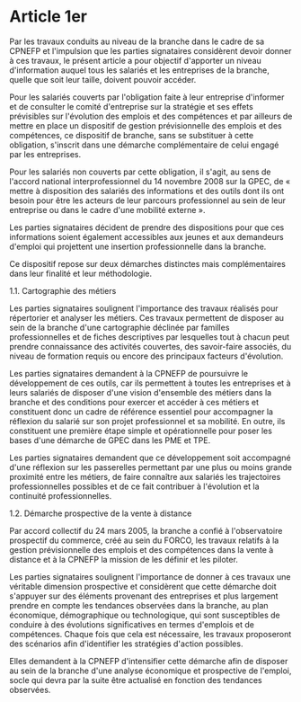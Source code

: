 # Article 1er

Par les travaux conduits au niveau de la branche dans le cadre de sa CPNEFP et l'impulsion que les parties signataires considèrent devoir donner à ces travaux, le présent article a pour objectif d'apporter un niveau d'information auquel tous les salariés et les entreprises de la branche, quelle que soit leur taille, doivent pouvoir accéder. 

  
Pour les salariés couverts par l'obligation faite à leur entreprise d'informer et de consulter le comité d'entreprise sur la stratégie et ses effets prévisibles sur l'évolution des emplois et des compétences et par ailleurs de mettre en place un dispositif de gestion prévisionnelle des emplois et des compétences, ce dispositif de branche, sans se substituer à cette obligation, s'inscrit dans une démarche complémentaire de celui engagé par les entreprises. 

  
Pour les salariés non couverts par cette obligation, il s'agit, au sens de l'accord national interprofessionnel du 14 novembre 2008 sur la GPEC, de « mettre à disposition des salariés des informations et des outils dont ils ont besoin pour être les acteurs de leur parcours professionnel au sein de leur entreprise ou dans le cadre d'une mobilité externe ». 

  
Les parties signataires décident de prendre des dispositions pour que ces informations soient également accessibles aux jeunes et aux demandeurs d'emploi qui projettent une insertion professionnelle dans la branche. 

  
Ce dispositif repose sur deux démarches distinctes mais complémentaires dans leur finalité et leur méthodologie. 

1.1. Cartographie des métiers 

Les parties signataires soulignent l'importance des travaux réalisés pour répertorier et analyser les métiers. Ces travaux permettent de disposer au sein de la branche d'une cartographie déclinée par familles professionnelles et de fiches descriptives par lesquelles tout à chacun peut prendre connaissance des activités couvertes, des savoir-faire associés, du niveau de formation requis ou encore des principaux facteurs d'évolution. 

  
Les parties signataires demandent à la CPNEFP de poursuivre le développement de ces outils, car ils permettent à toutes les entreprises et à leurs salariés de disposer d'une vision d'ensemble des métiers dans la branche et des conditions pour exercer et accéder à ces métiers et constituent donc un cadre de référence essentiel pour accompagner la réflexion du salarié sur son projet professionnel et sa mobilité. En outre, ils constituent une première étape simple et opérationnelle pour poser les bases d'une démarche de GPEC dans les PME et TPE. 

  
Les parties signataires demandent que ce développement soit accompagné d'une réflexion sur les passerelles permettant par une plus ou moins grande proximité entre les métiers, de faire connaître aux salariés les trajectoires professionnelles possibles et de ce fait contribuer à l'évolution et la continuité professionnelles. 

1.2. Démarche prospective de la vente à distance 

Par accord collectif du 24 mars 2005, la branche a confié à l'observatoire prospectif du commerce, créé au sein du FORCO, les travaux relatifs à la gestion prévisionnelle des emplois et des compétences dans la vente à distance et à la CPNEFP la mission de les définir et les piloter. 

  
Les parties signataires soulignent l'importance de donner à ces travaux une véritable dimension prospective et considèrent que cette démarche doit s'appuyer sur des éléments provenant des entreprises et plus largement prendre en compte les tendances observées dans la branche, au plan économique, démographique ou technologique, qui sont susceptibles de conduire à des évolutions significatives en termes d'emplois et de compétences. Chaque fois que cela est nécessaire, les travaux proposeront des scénarios afin d'identifier les stratégies d'action possibles. 

  
Elles demandent à la CPNEFP d'intensifier cette démarche afin de disposer au sein de la branche d'une analyse économique et prospective de l'emploi, socle qui devra par la suite être actualisé en fonction des tendances observées.

